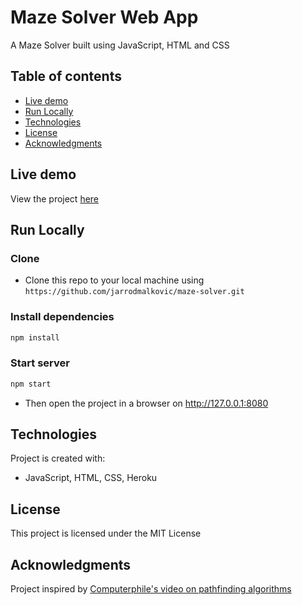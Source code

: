 # Maze Solver Web App

A Maze Solver built using JavaScript, HTML and CSS

## Table of contents

- [Live demo](#live-demo)
- [Run Locally](#run-locally)
- [Technologies](#technologies)
- [License](#license)
- [Acknowledgments](#acknowledgments)

## Live demo

View the project [here](https://maze-solver-web-app.herokuapp.com/)

## Run Locally

### Clone

- Clone this repo to your local machine using `https://github.com/jarrodmalkovic/maze-solver.git`

### Install dependencies

```bash
npm install
```

### Start server

```bash
npm start
```

- Then open the project in a browser on http://127.0.0.1:8080

## Technologies

Project is created with:

- JavaScript, HTML, CSS, Heroku

## License

This project is licensed under the MIT License

## Acknowledgments

Project inspired by [Computerphile's video on pathfinding algorithms](https://www.youtube.com/watch?v=rop0W4QDOUI)
